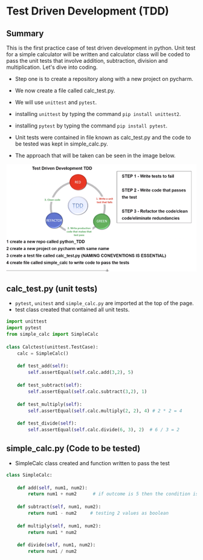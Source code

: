 # Test Driven Development (TDD)

## Summary

This is the first practice case of test driven development in python. Unit test for a simple calculator will be written and calculator class will be coded to pass the unit tests that involve addition, subtraction, division and multiplication. Let's dive into coding.


- Step one is to create a repository along with a new project on pycharm.
- We now create a file called calc_test.py.
- We will use `unittest` and `pytest`.
- installing `unittest` by typing the command `pip install unittest2`.
- installing `pytest` by typing the command `pip install pytest`.
- Unit tests were contained in file known as calc_test.py and the code to be tested was kept in simple_calc.py.

- The approach that will be taken can be seen in the image below.

![TDD Diagram](MicrosoftTeams-image.png)

## calc_test.py (unit tests)
- `pytest`, `unitest` and `simple_calc.py` are imported at the top of the page.
- test class created that contained all unit tests.


```python
import unittest
import pytest
from simple_calc import SimpleCalc

class Calctest(unittest.TestCase):
    calc = SimpleCalc()
    
    def test_add(self):
        self.assertEqual(self.calc.add(3,2), 5)

    def test_subtract(self):
        self.assertEqual(self.calc.subtract(3,2), 1)

    def test_multiply(self):
        self.assertEqual(self.calc.multiply(2, 2), 4) # 2 * 2 = 4

    def test_divide(self):
        self.assertEqual(self.calc.divide(6, 3), 2)  # 6 / 3 = 2
```


## simple_calc.py (Code to be tested)

- SimpleCalc class created and function written to pass the test

```python
class SimpleCalc:

    def add(self, num1, num2):
        return num1 + num2      # if outcome is 5 then the condition is true and the test would pass.

    def subtract(self, num1, num2):
        return num1 - num2     # testing 2 values as boolean

    def multiply(self, num1, num2):
        return num1 * num2

    def divide(self, num1, num2):
        return num1 / num2
```



